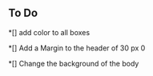 ## To Do
*[] add color to all boxes

*[] Add a Margin to the header of 30 px 0

*[] Change the background of the body
